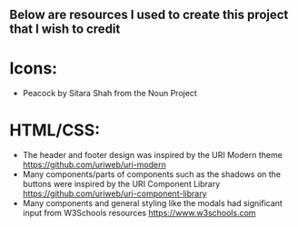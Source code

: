 ## Below are resources I used to create this project that I wish to credit

# Icons:
- Peacock by Sitara Shah from the Noun Project

# HTML/CSS:
- The header and footer design was inspired by the URI Modern theme
	https://github.com/uriweb/uri-modern
- Many components/parts of components such as the shadows on the buttons were inspired by the URI Component Library
  https://github.com/uriweb/uri-component-library
- Many components and general styling like the modals had significant input from W3Schools resources
	https://www.w3schools.com
